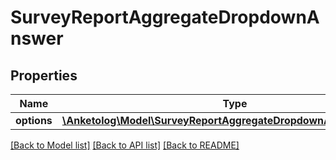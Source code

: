 # SurveyReportAggregateDropdownAnswer

## Properties
Name | Type | Description | Notes
------------ | ------------- | ------------- | -------------
**options** | [**\Anketolog\Model\SurveyReportAggregateDropdownAnswerOptions[]**](SurveyReportAggregateDropdownAnswerOptions.md) |  | 

[[Back to Model list]](../README.md#documentation-for-models) [[Back to API list]](../README.md#documentation-for-api-endpoints) [[Back to README]](../README.md)


